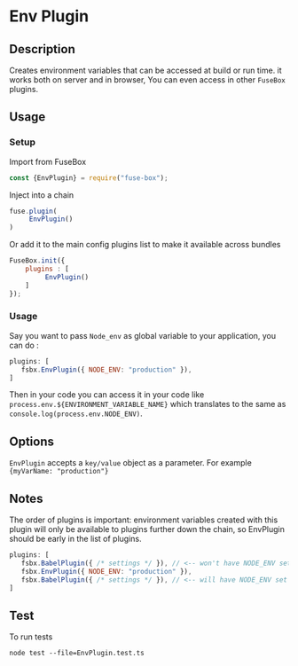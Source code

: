 # Env Plugin

## Description
Creates environment variables that can be accessed  at build or run time. it works both on server and in browser, You can even access in other `FuseBox` plugins.

## Usage

### Setup
Import from FuseBox

```js
const {EnvPlugin} = require("fuse-box");
```

Inject into a chain

```js
fuse.plugin(
     EnvPlugin()
)
```

Or add it to the main config plugins list to make it available across bundles

```js
FuseBox.init({
    plugins : [
         EnvPlugin()
    ]
});
```

### Usage
Say you want to pass  `Node_env`  as global variable to your application, you can do :
```js
plugins: [
   fsbx.EnvPlugin({ NODE_ENV: "production" }),
]
```

Then in your code you can access it in your code like `process.env.${ENVIRONMENT_VARIABLE_NAME}` which translates to the same as `console.log(process.env.NODE_ENV)`.
 
## Options
`EnvPlugin` accepts a `key/value` object as a parameter. For example `{myVarName: "production"}`

## Notes
The order of plugins is important: environment variables created with this plugin will only be available to plugins further down the chain, so EnvPlugin should be early in the list of plugins.

```js
plugins: [
   fsbx.BabelPlugin({ /* settings */ }), // <-- won't have NODE_ENV set
   fsbx.EnvPlugin({ NODE_ENV: "production" }),
   fsbx.BabelPlugin({ /* settings */ }), // <-- will have NODE_ENV set
]
```

## Test
To run tests
```
node test --file=EnvPlugin.test.ts
```
